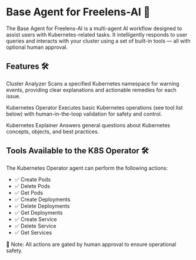 # Base Agent for Freelens-AI 📡

The Base Agent for Freelens-AI is a multi-agent AI workflow designed to assist
users with Kubernetes-related tasks. It intelligently responds to user queries
and interacts with your cluster using a set of built-in tools — all with
optional human approval.

## Features 🛠️

Cluster Analyzer Scans a specified Kubernetes namespace for warning events,
providing clear explanations and actionable remedies for each issue.

Kubernetes Operator Executes basic Kubernetes operations (see tool list below)
with human-in-the-loop validation for safety and control.

Kubernetes Explainer Answers general questions about Kubernetes concepts,
objects, and best practices.

## Tools Available to the K8S Operator 🛠️ 

The Kubernetes Operator agent can perform the following actions:

- ✅ Create Pods
- ✅ Delete Pods
- ✅ Get Pods
- ✅ Create Deployments
- ✅ Delete Deployments
- ✅ Get Deployments
- ✅ Create Service
- ✅ Delete Service
- ✅ Get Services

🧠 Note: All actions are gated by human approval to ensure operational safety.
